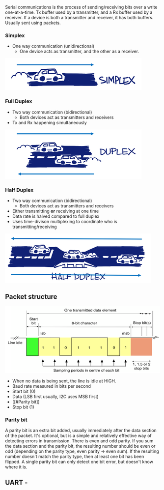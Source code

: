 Serial communications is the process of sending/receiving bits over a write one-at-a-time.
Tx buffer used by a transmitter, and a Rx buffer used by a receiver. If a device is both a transmitter and receiver, it has both buffers. Usually sent using packets.
### Simplex
- One way communication (unidirectional)
	- One device acts as transmitter, and the other as a receiver.

![](/images/Pasted%20image%2020240612112202.png)
### Full Duplex
- Two way communication (bidirectional)
	- Both devices act as transmitters and receivers
- Tx and Rx happening simultaneously

![](images/Pasted%20image%2020240612112502.png)

### Half Duplex
- Two way communication (bidirectional)
	- Both devices act as transmitters and receivers
- Either transmitting **or** receiving at one time
- Data rate is halved compared to full duplex
- Uses time-divison multiplexing to coordinate who is transmitting/receiving

![](images/Pasted%20image%2020240612112653.png)

## Packet structure
![](/images/Pasted%20image%2020240612113103.png)
- When no data is being sent, the line is idle at HIGH.
- Baud rate measured in bits per second
- Start bit (0)
- Data (LSB first usually, I2C uses MSB first)
- [[#Parity bit]]
- Stop bit (1)

### Parity bit
A parity bit is an extra bit added, usually immediately after the data section of the packet.
It's optional, but is a simple and relatively effective way of detecting errors in transmission.
There is even and odd parity. If you sum the data section and the parity bit, the resulting number should be even or odd (depending on the parity type, even parity -> even sum).
If the resulting number doesn't match the parity type, then at least one bit has been flipped.
A single parity bit can only detect one bit error, but doesn't know where it is.

## UART -
